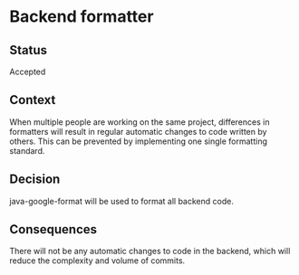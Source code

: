 # Backend formatter

## Status
Accepted

## Context
When multiple people are working on the same project, differences in formatters will result in regular automatic changes to code written by others. This can be prevented by implementing one single formatting standard.

## Decision
java-google-format will be used to format all backend code.

## Consequences
There will not be any automatic changes to code in the backend, which will reduce the complexity and volume of commits.